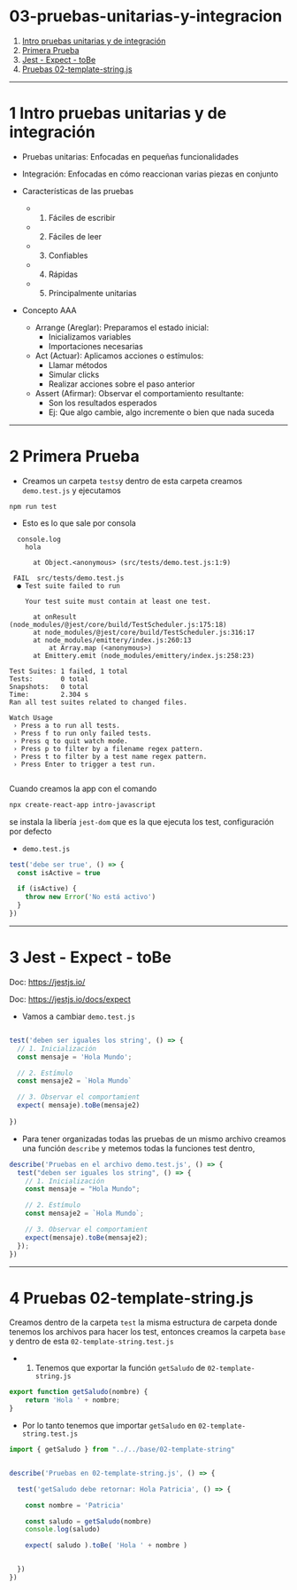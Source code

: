 # 03-pruebas-unitarias-y-integracion

1. [Intro pruebas unitarias y de integración](#schema1)
1. [Primera Prueba](#schema2)
1. [Jest - Expect - toBe](#schema3)
1. [Pruebas 02-template-string.js](#schema4)



<hr>

<a name="schema1"></a>

# 1 Intro pruebas unitarias y de integración

- Pruebas unitarias: Enfocadas en pequeñas funcionalidades
- Integración: Enfocadas en cómo reaccionan varias piezas en conjunto
- Características de las pruebas  

  * 1. Fáciles de escribir
  * 2. Fáciles de leer
  * 3. Confiables
  * 4. Rápidas
  * 5. Principalmente unitarias

- Concepto AAA
  * Arrange (Areglar): Preparamos el estado inicial:
    * Inicializamos variables
    * Importaciones necesarias
  * Act (Actuar): Aplicamos acciones o estímulos:
    * Llamar métodos
    * Simular clicks
    * Realizar acciones sobre el paso anterior
  * Assert (Afirmar): Observar el comportamiento resultante:
    * Son los resultados esperados
    * Ej: Que algo cambie, algo incremente o bien que nada suceda
  

<hr>

<a name="schema2"></a>

# 2 Primera Prueba
- Creamos un carpeta `tests`y dentro de esta carpeta creamos `demo.test.js`
y ejecutamos 
~~~
npm run test
~~~
- Esto es lo que sale por consola
~~~
  console.log
    hola

      at Object.<anonymous> (src/tests/demo.test.js:1:9)

 FAIL  src/tests/demo.test.js
  ● Test suite failed to run

    Your test suite must contain at least one test.

      at onResult (node_modules/@jest/core/build/TestScheduler.js:175:18)
      at node_modules/@jest/core/build/TestScheduler.js:316:17
      at node_modules/emittery/index.js:260:13
          at Array.map (<anonymous>)
      at Emittery.emit (node_modules/emittery/index.js:258:23)

Test Suites: 1 failed, 1 total
Tests:       0 total
Snapshots:   0 total
Time:        2.304 s
Ran all test suites related to changed files.

Watch Usage
 › Press a to run all tests.
 › Press f to run only failed tests.
 › Press q to quit watch mode.
 › Press p to filter by a filename regex pattern.
 › Press t to filter by a test name regex pattern.
 › Press Enter to trigger a test run.


~~~
Cuando creamos la app con el comando 
~~~bash
npx create-react-app intro-javascript
~~~
se instala la libería `jest-dom` que es la que ejecuta los test, configuración por defecto
- `demo.test.js`
~~~js
test('debe ser true', () => {
  const isActive = true

  if (isActive) {
    throw new Error('No está activo')
  }
})
~~~

<hr>

<a name="schema3"></a>

# 3 Jest - Expect - toBe
Doc: https://jestjs.io/

Doc: https://jestjs.io/docs/expect

- Vamos a cambiar `demo.test.js`
~~~js

test('deben ser iguales los string', () => {
  // 1. Inicialización 
  const mensaje = 'Hola Mundo';

  // 2. Estímulo
  const mensaje2 = `Hola Mundo`

  // 3. Observar el comportamient
  expect( mensaje).toBe(mensaje2)
  
})
~~~

- Para tener organizadas todas las pruebas de un mismo archivo creamos una función `describe` y metemos todas la funciones test dentro,
~~~js
describe('Pruebas en el archivo demo.test.js', () => {
  test("deben ser iguales los string", () => {
    // 1. Inicialización
    const mensaje = "Hola Mundo";

    // 2. Estímulo
    const mensaje2 = `Hola Mundo`;

    // 3. Observar el comportamient
    expect(mensaje).toBe(mensaje2);
  });
})
~~~
<hr>

<a name="schema4"></a>

# 4 Pruebas 02-template-string.js
Creamos dentro de la carpeta `test` la misma estructura de carpeta donde tenemos los archivos para hacer los test, entonces creamos la carpeta `base` y dentro de esta `02-template-string.test.js`
- 1. Tenemos que exportar la función `getSaludo` de `02-template-string.js`
~~~js
export function getSaludo(nombre) {
    return 'Hola ' + nombre;
}
~~~
- Por lo tanto tenemos que importar `getSaludo` en `02-template-string.test.js`
~~~js
import { getSaludo } from "../../base/02-template-string"


describe('Pruebas en 02-template-string.js', () => {

  test('getSaludo debe retornar: Hola Patricia', () => { 

    const nombre = 'Patricia'

    const saludo = getSaludo(nombre)
    console.log(saludo)

    expect( saludo ).toBe( 'Hola ' + nombre )


  })
})
~~~